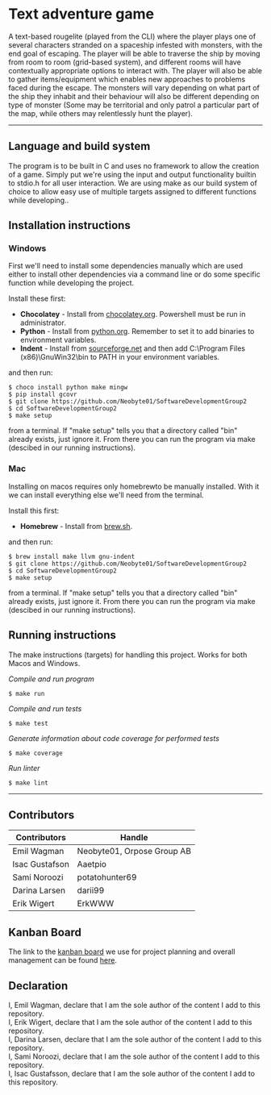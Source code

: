 # Text adventure game

A text-based rougelite (played from the CLI) where the player plays one of several characters stranded on a spaceship infested with monsters, with the end goal of escaping.
The player will be able to traverse the ship by moving from room to room (grid-based system), and different rooms will have contextually appropriate options to interact with. The player will also be able to gather items/equipment which enables new approaches to problems faced during the escape. The monsters will vary depending on what part of the ship they inhabit and their behaviour will also be different depending on type of monster (Some may be territorial and only patrol a particular part of the map, while others may relentlessly hunt the player).

---

## Language and build system
The program is to be built in C and uses no framework to allow the creation of a game. Simply put we're using the input and output functionality builtin to stdio.h for all user interaction. We are using make as our build system of choice to allow easy use of multiple targets assigned to different functions while developing..

## Installation instructions

### Windows
First we'll need to install some dependencies manually which are used either to install other dependencies via a command line or do some specific function while developing the project.

Install these first:

- **Chocolatey** - Install from [chocolatey.org](https://chocolatey.org/install). Powershell must be run in administrator.
- **Python** - Install from [python.org](https://www.python.org/downloads/). Remember to set it to add binaries to environment variables.
- **Indent** - Install from [sourceforge.net](https://sourceforge.net/projects/gnuwin32/) and then add C:\Program Files (x86)\GnuWin32\bin to PATH in your environment variables.

and then run:
```
$ choco install python make mingw
$ pip install gcovr
$ git clone https://github.com/Neobyte01/SoftwareDevelopmentGroup2
$ cd SoftwareDevelopmentGroup2
$ make setup
```
from a terminal. If "make setup" tells you that a directory called "bin" already exists, just ignore it. From there you can run the program via make (descibed in our running instructions).

### Mac
Installing on macos requires only homebrewto be manually installed. With it we can install everything else we'll need from the terminal.

Install this first:
- **Homebrew** - Install from [brew.sh](https://brew.sh/).

and then run:

```
$ brew install make llvm gnu-indent
$ git clone https://github.com/Neobyte01/SoftwareDevelopmentGroup2
$ cd SoftwareDevelopmentGroup2
$ make setup
```
from a terminal.  If "make setup" tells you that a directory called "bin" already exists, just ignore it. From there you can run the program via make (descibed in our running instructions).

## Running instructions

The make instructions (targets) for handling this project. Works for both Macos and Windows.

*Compile and run program*
```
$ make run
```

*Compile and run tests*
```
$ make test
```

*Generate information about code coverage for performed tests*
```    
$ make coverage
```

*Run linter*
```
$ make lint
```

---

## Contributors
| Contributors   | Handle                     |
| -------------- | -------------------------- |
| Emil Wagman    | Neobyte01, Orpose Group AB |
| Isac Gustafson | Aaetpio                    |
| Sami Noroozi   | potatohunter69             |
| Darina Larsen  | darii99                    |
| Erik Wigert    | ErkWWW                     |

## Kanban Board
The link to the [kanban board](https://github.com/users/Neobyte01/projects/1/views/1) we use for project planning and overall management can be found [here](https://github.com/users/Neobyte01/projects/1/views/1).

## Declaration
I, Emil Wagman, declare that I am the sole author of the content I add to this repository. <br>
I, Erik Wigert, declare that I am the sole author of the content I add to this repository. <br>
I, Darina Larsen, declare that I am the sole author of the content I add to this repository. <br>
I, Sami Noroozi, declare that I am the sole author of the content I add to this repository. <br>
I, Isac Gustafsson, declare that I am the sole author of the content I add to this repository. <br>
